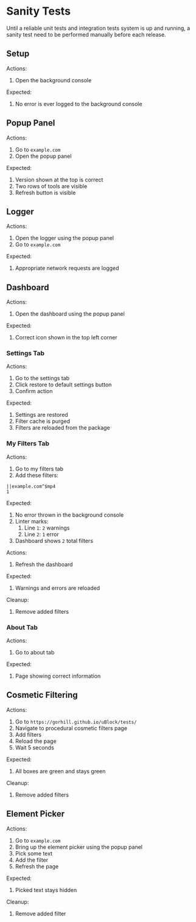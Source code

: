 # Sanity Tests

Until a reliable unit tests and integration tests system is up and running, a
sanity test need to be performed manually before each release.

## Setup

Actions:
1. Open the background console

Expected:
1. No error is ever logged to the background console

## Popup Panel

Actions:
1. Go to `example.com`
1. Open the popup panel

Expected:
1. Version shown at the top is correct
1. Two rows of tools are visible
1. Refresh button is visible

## Logger

Actions:
1. Open the logger using the popup panel
1. Go to `example.com`

Expected:
1. Appropriate network requests are logged

## Dashboard

Actions:
1. Open the dashboard using the popup panel

Expected:
1. Correct icon shown in the top left corner

### Settings Tab

Actions:
1. Go to the settings tab
1. Click restore to default settings button
1. Confirm action

Expected:
1. Settings are restored
1. Filter cache is purged
1. Filters are reloaded from the package

### My Filters Tab

Actions:
1. Go to my filters tab
1. Add these filters:
```
||example.com^$mp4
1
```

Expected:
1. No error thrown in the background console
1. Linter marks:
   1. Line `1`: `2` warnings
   1. Line `2`: `1` error
1. Dashboard shows `2` total filters

Actions:
1. Refresh the dashboard

Expected:
1. Warnings and errors are reloaded

Cleanup:
1. Remove added filters

### About Tab

Actions:
1. Go to about tab

Expected:
1. Page showing correct information

## Cosmetic Filtering

Actions:
1. Go to `https://gorhill.github.io/uBlock/tests/`
1. Navigate to procedural cosmetic filters page
1. Add filters
1. Reload the page
1. Wait 5 seconds

Expected:
1. All boxes are green and stays green

Cleanup:
1. Remove added filters

## Element Picker

Actions:
1. Go to `example.com`
1. Bring up the element picker using the popup panel
1. Pick some text
1. Add the filter
1. Refresh the page

Expected:
1. Picked text stays hidden

Cleanup:
1. Remove added filter
